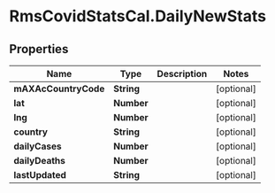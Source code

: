 # RmsCovidStatsCal.DailyNewStats

## Properties
Name | Type | Description | Notes
------------ | ------------- | ------------- | -------------
**mAXAcCountryCode** | **String** |  | [optional] 
**lat** | **Number** |  | [optional] 
**lng** | **Number** |  | [optional] 
**country** | **String** |  | [optional] 
**dailyCases** | **Number** |  | [optional] 
**dailyDeaths** | **Number** |  | [optional] 
**lastUpdated** | **String** |  | [optional] 



